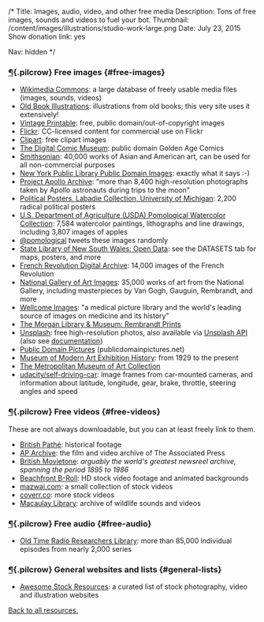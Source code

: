 /*
Title: Images, audio, video, and other free media
Description: Tons of free images, sounds and videos to fuel your bot.
Thumbnail: /content/images/illustrations/studio-work-large.png
Date: July 23, 2015
Show donation link: yes

Nav: hidden
*/



### [¶](#free-images){.pilcrow} Free images {#free-images}

- [Wikimedia Commons](https://commons.wikimedia.org/wiki/Main_Page): a large database of freely usable media files (images, sounds, videos)
- [Old Book Illustrations](http://www.oldbookillustrations.com/): illustrations from old books; this very site uses it extensively!
- [Vintage Printable](http://vintageprintable.com/): free, public domain/out-of-copyright images
- [Flickr](https://www.flickr.com/search/?q=&l=commderiv&ct=0&mt=all&adv=1): CC-licensed content for commercial use on Flickr
- [Clipart](https://openclipart.org/): free clipart images
- [The Digital Comic Museum](http://digitalcomicmuseum.com/): public domain Golden Age Comics
- [Smithsonian](http://www.asia.si.edu/collections/edan/default.cfm): 40,000 works of Asian and American art, can be used for all non-commercial purposes
- [New York Public Library Public Domain Images](http://digitalcollections.nypl.org/search/index?utf8=%E2%9C%93&keywords=&filters[rights][]=pd): exactly what it says :-)
- [Project Apollo Archive](https://www.flickr.com/photos/projectapolloarchive/): "more than 8,400 high-resolution photographs taken by Apollo astronauts during trips to the moon"
- [Political Posters, Labadie Collection, University of Michigan](http://quod.lib.umich.edu/l/lbc2ic?cc=lbc2ic;page=index;c=lbc2ic): 2,200 radical political posters
- [U.S. Department of Agriculture (USDA) Pomological Watercolor Collection](http://usdawatercolors.nal.usda.gov/pom/home.xhtml): 7,584 watercolor paintings, lithographs and line drawings, including 3,807 images of apples
 - [@pomological](/bots/twitterbots/pomological/) tweets these images randomly
- [State Library of New South Wales: Open Data](http://www.sl.nsw.gov.au/using/search/open_data.html): see the DATASETS tab for maps, posters, and more
- [French Revolution Digital Archive](http://frda.stanford.edu/): 14,000 images of the French Revolution
- [National Gallery of Art Images](https://images.nga.gov/?service=category&action=show_content_page&language=en&category=16): 35,000 works of art from the National Gallery, including masterpieces by Van Gogh, Gauguin, Rembrandt, and more
- [Wellcome Images](http://wellcomeimages.org/): "a medical picture library and the world's leading source of images on medicine and its history"
- [The Morgan Library & Museum: Rembrandt Prints](http://www.themorgan.org/rembrandt)
- [Unsplash](https://unsplash.com/): free high-resolution photos, also available via [Unsplash API](https://source.unsplash.com/) (also see [documentation](https://unsplash.com/documentation))
- [Public Domain Pictures](http://www.publicdomainpictures.net/) (publicdomainpictures.net)
- [Museum of Modern Art Exhibition History](http://www.moma.org/calendar/exhibitions/history): from 1929 to the present 
- [The Metropolitan Museum of Art Collection](http://metmuseum.org/art/collection/)
- [udacity/self-driving-car](https://github.com/udacity/self-driving-car): image frames from car-mounted cameras, and information about latitude, longitude, gear, brake, throttle, steering angles and speed

### [¶](#free-videos){.pilcrow} Free videos {#free-videos}
These are not always downloadable, but you can at least freely link to them.

- [British Pathé](https://www.youtube.com/user/britishpathe/videos): historical footage
- [AP Archive](https://www.youtube.com/c/aparchive): the film and video archive of The Associated Press
- [British Movietone](https://www.youtube.com/channel/UCHq777_waKMJw6SZdABmyaA): *arguably the world's greatest newsreel archive, spanning the period 1895 to 1986*
- [Beachfront B-Roll](http://www.beachfrontbroll.com/): HD stock video footage and animated backgrounds
- [mazwai.com](http://mazwai.com/#/videos): a small collection of stock videos
- [coverr.co](http://www.coverr.co/): more stock videos
- [Macaulay Library](http://macaulaylibrary.org/): archive of wildlife sounds and videos

### [¶](#free-audio){.pilcrow} Free audio {#free-audio}

- [Old Time Radio Researchers Library](http://www.otrrlibrary.org/index.html): more than 85,000 individual episodes from nearly 2,000 series


### [¶](#general-lists){.pilcrow} General websites and lists {#general-lists}

- [Awesome Stock Resources](https://github.com/neutraltone/awesome-stock-resources): a curated list of stock photography, video and illustration websites

[Back to all resources.](/resources)